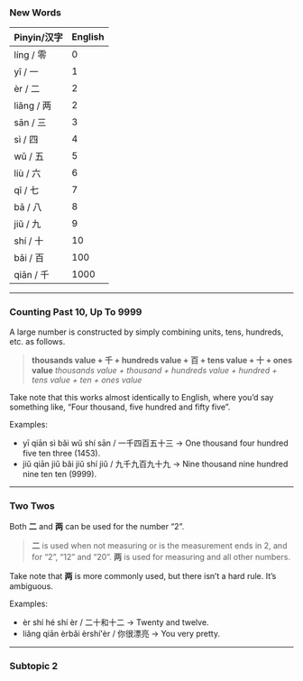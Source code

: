 ### New Words
| Pinyin/汉字 | English |
| --------- | ------- |
| líng / 零  | 0       |
| yī / 一    | 1       |
| èr / 二    | 2       |
| liǎng / 两 | 2       |
| sān / 三   | 3       |
| sì / 四    | 4       |
| wǔ / 五    | 5       |
| liù / 六   | 6       |
| qī / 七    | 7       |
| bā / 八    | 8       |
| jiǔ / 九   | 9       |
| shí / 十   | 10      |
| bǎi / 百   | 100     |
| qiān	/ 千  | 1000    |


---
### Counting Past 10, Up To 9999

A large number is constructed by simply combining units, tens, hundreds, etc. as follows. 

>**thousands value + 千 + hundreds value + 百 + tens value +  十 + ones value**
>*thousands value + thousand + hundreds value + hundred + tens value +  ten + ones value*

Take note that this works almost identically to English, where you’d say something like, “Four thousand, five hundred and fifty five”.

Examples:
- yī qiān sì bǎi wǔ shí sān / 一千四百五十三 → One thousand four hundred five ten three (1453).
- jiǔ qiān jiǔ bǎi jiǔ shí jiǔ / 九千九百九十九 → Nine thousand nine hundred nine ten ten (9999).

---
### Two Twos

Both **二** and **两** can be used for the number “2”. 

> **二** is used when not measuring or is the measurement ends in 2, and for “2”, “12” and “20”.
> **两** is used for measuring and all other numbers.

Take note that **两** is more commonly used, but there isn’t a hard rule. It’s ambiguous.

Examples:
- èr shí hé shí èr / 二十和十二 → Twenty and twelve.
- liǎng qiān èrbǎi èrshí'èr / 你很漂亮 → You very pretty.

---
### Subtopic 2